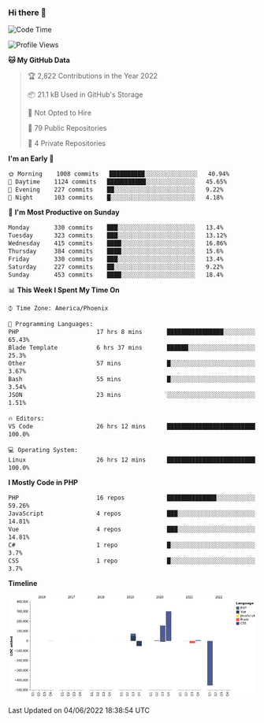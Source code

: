 ### Hi there 👋

<!--START_SECTION:waka-->
![Code Time](http://img.shields.io/badge/Code%20Time-0%20secs-blue)

![Profile Views](http://img.shields.io/badge/Profile%20Views-0-blue)

**🐱 My GitHub Data** 

> 🏆 2,822 Contributions in the Year 2022
 > 
> 📦 21.1 kB Used in GitHub's Storage 
 > 
> 🚫 Not Opted to Hire
 > 
> 📜 79 Public Repositories 
 > 
> 🔑 4 Private Repositories  
 > 
**I'm an Early 🐤** 

```text
🌞 Morning    1008 commits   ██████████░░░░░░░░░░░░░░░   40.94% 
🌆 Daytime    1124 commits   ███████████░░░░░░░░░░░░░░   45.65% 
🌃 Evening    227 commits    ██░░░░░░░░░░░░░░░░░░░░░░░   9.22% 
🌙 Night      103 commits    █░░░░░░░░░░░░░░░░░░░░░░░░   4.18%

```
📅 **I'm Most Productive on Sunday** 

```text
Monday       330 commits    ███░░░░░░░░░░░░░░░░░░░░░░   13.4% 
Tuesday      323 commits    ███░░░░░░░░░░░░░░░░░░░░░░   13.12% 
Wednesday    415 commits    ████░░░░░░░░░░░░░░░░░░░░░   16.86% 
Thursday     384 commits    ████░░░░░░░░░░░░░░░░░░░░░   15.6% 
Friday       330 commits    ███░░░░░░░░░░░░░░░░░░░░░░   13.4% 
Saturday     227 commits    ██░░░░░░░░░░░░░░░░░░░░░░░   9.22% 
Sunday       453 commits    ████░░░░░░░░░░░░░░░░░░░░░   18.4%

```


📊 **This Week I Spent My Time On** 

```text
⌚︎ Time Zone: America/Phoenix

💬 Programming Languages: 
PHP                      17 hrs 8 mins       ████████████████░░░░░░░░░   65.43% 
Blade Template           6 hrs 37 mins       ██████░░░░░░░░░░░░░░░░░░░   25.3% 
Other                    57 mins             █░░░░░░░░░░░░░░░░░░░░░░░░   3.67% 
Bash                     55 mins             █░░░░░░░░░░░░░░░░░░░░░░░░   3.54% 
JSON                     23 mins             ░░░░░░░░░░░░░░░░░░░░░░░░░   1.51%

🔥 Editors: 
VS Code                  26 hrs 12 mins      █████████████████████████   100.0%

💻 Operating System: 
Linux                    26 hrs 12 mins      █████████████████████████   100.0%

```

**I Mostly Code in PHP** 

```text
PHP                      16 repos            ██████████████░░░░░░░░░░░   59.26% 
JavaScript               4 repos             ███░░░░░░░░░░░░░░░░░░░░░░   14.81% 
Vue                      4 repos             ███░░░░░░░░░░░░░░░░░░░░░░   14.81% 
C#                       1 repo              █░░░░░░░░░░░░░░░░░░░░░░░░   3.7% 
CSS                      1 repo              █░░░░░░░░░░░░░░░░░░░░░░░░   3.7%

```


**Timeline**

![Chart not found](https://raw.githubusercontent.com/mikebronner/mikebronner/master/charts/bar_graph.png) 


 Last Updated on 04/06/2022 18:38:54 UTC
<!--END_SECTION:waka-->

<!--
**mikebronner/mikebronner** is a ✨ _special_ ✨ repository because its `README.md` (this file) appears on your GitHub profile.

Here are some ideas to get you started:

- 🔭 I’m currently working on ...
- 🌱 I’m currently learning ...
- 👯 I’m looking to collaborate on ...
- 🤔 I’m looking for help with ...
- 💬 Ask me about ...
- 📫 How to reach me: ...
- 😄 Pronouns: ...
- ⚡ Fun fact: ...
-->
